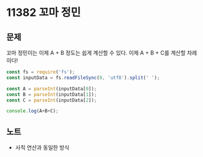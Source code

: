 # 11382 꼬마 정민

## 문제
꼬마 정민이는 이제 A + B 정도는 쉽게 계산할 수 있다. 이제 A + B + C를 계산할 차례이다!

```js
const fs = require('fs');
const inputData = fs.readFileSync(0, 'utf8').split(' ');

const A = parseInt(inputData[0]);
const B = parseInt(inputData[1]);
const C = parseInt(inputData[2]);

console.log(A+B+C);
```

## 노트
- 사칙 연산과 동일한 방식